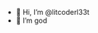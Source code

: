 - 👋 Hi, I’m @litcoderl33t
- 👀 I’m god

<!---
litcoderl33t/litcoderl33t is a ✨ special ✨ repository because its `README.md` (this file) appears on your GitHub profile.
You can click the Preview link to take a look at your changes.
--->
